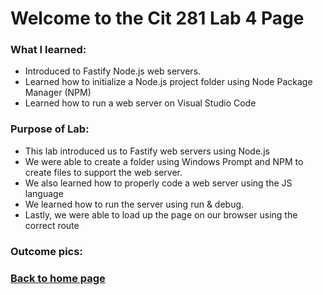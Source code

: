 # Welcome to the Cit 281 Lab 4 Page

### What I learned:

- Introduced to Fastify Node.js web servers.
- Learned how to initialize a Node.js project folder using Node Package Manager (NPM)
- Learned how to run a web server on Visual Studio Code 

### Purpose of Lab:

- This lab introduced us to Fastify web servers using Node.js
- We were able to create a folder using Windows Prompt and NPM to create files to support the web server.
- We also learned how to properly code a web server using the JS language
- We learned how to run the server using run & debug.
- Lastly, we were able to load up the page on our browser using the correct route

### Outcome pics: 

### [**Back to home page**](https://uo-cit-itsbread33.github.io/ItsBread33.github.io/)

